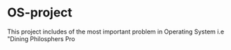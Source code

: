 # OS-project
This project includes of the most important problem in Operating System i.e "Dining Philosphers Pro
